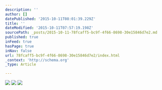 ```yaml
---
description: ''
author: []
datePublished: '2015-10-11T08:01:39.229Z'
title: ''
dateModified: '2015-10-11T07:57:19.198Z'
sourcePath: _posts/2015-10-11-78fcaff5-bc9f-4f66-8698-30e15846d7e2.md
published: true
inFeed: true
hasPage: true
inNav: false
url: 78fcaff5-bc9f-4f66-8698-30e15846d7e2/index.html
_context: 'http://schema.org'
_type: Article

---
```

![](https://the-grid-user-content.s3-us-west-2.amazonaws.com/4d43296d-0ae3-4b5e-bcfe-b6a799d83de3.png)
![](https://the-grid-user-content.s3-us-west-2.amazonaws.com/bff75569-3b89-4e5e-a935-856806ce7f17.png)
![](https://the-grid-user-content.s3-us-west-2.amazonaws.com/3e908f1e-2a68-4472-97c2-aab6a1c4a574.png)